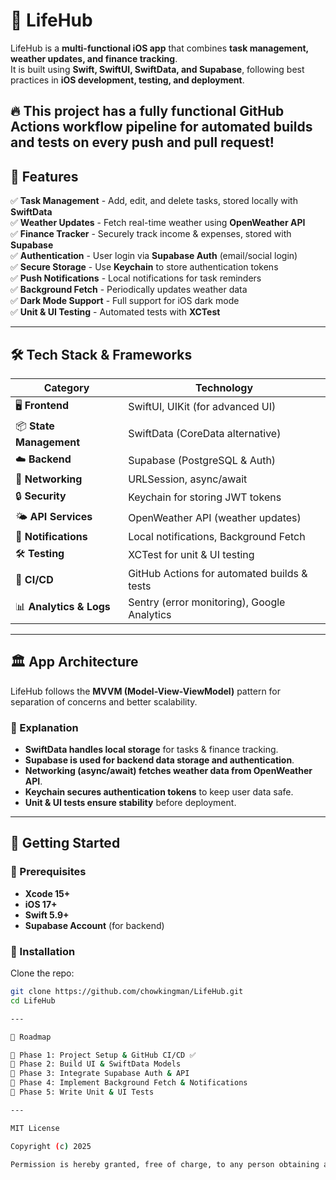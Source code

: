 # 🚀 LifeHub  

LifeHub is a **multi-functional iOS app** that combines **task management, weather updates, and finance tracking**.  
It is built using **Swift, SwiftUI, SwiftData, and Supabase**, following best practices in **iOS development, testing, and deployment**.  

🔥 This project has a fully functional GitHub Actions workflow pipeline for automated builds and tests on every push and pull request!
---

## 📌 Features  

✅ **Task Management** - Add, edit, and delete tasks, stored locally with **SwiftData**  
✅ **Weather Updates** - Fetch real-time weather using **OpenWeather API**  
✅ **Finance Tracker** - Securely track income & expenses, stored with **Supabase**  
✅ **Authentication** - User login via **Supabase Auth** (email/social login)  
✅ **Secure Storage** - Use **Keychain** to store authentication tokens  
✅ **Push Notifications** - Local notifications for task reminders  
✅ **Background Fetch** - Periodically updates weather data  
✅ **Dark Mode Support** - Full support for iOS dark mode  
✅ **Unit & UI Testing** - Automated tests with **XCTest**  

---

## 🛠️ Tech Stack & Frameworks  

| **Category**      | **Technology**  |
|------------------|---------------|
| 🖥 **Frontend** | SwiftUI, UIKit (for advanced UI) |
| 📦 **State Management** | SwiftData (CoreData alternative) |
| ☁️ **Backend** | Supabase (PostgreSQL & Auth) |
| 🔗 **Networking** | URLSession, async/await |
| 🔒 **Security** | Keychain for storing JWT tokens |
| 🌤 **API Services** | OpenWeather API (weather updates) |
| 🔔 **Notifications** | Local notifications, Background Fetch |
| 🛠 **Testing** | XCTest for unit & UI testing |
| 🚀 **CI/CD** | GitHub Actions for automated builds & tests |
| 📊 **Analytics & Logs** | Sentry (error monitoring), Google Analytics |

---

## 🏛️ App Architecture  

LifeHub follows the **MVVM (Model-View-ViewModel)** pattern for separation of concerns and better scalability.  

### **🔹 Explanation**
- **SwiftData handles local storage** for tasks & finance tracking.  
- **Supabase is used for backend data storage and authentication**.  
- **Networking (async/await) fetches weather data from OpenWeather API**.  
- **Keychain secures authentication tokens** to keep user data safe.  
- **Unit & UI tests ensure stability** before deployment.  

---

## 🚀 Getting Started  

### **📌 Prerequisites**
- **Xcode 15+**  
- **iOS 17+**  
- **Swift 5.9+**  
- **Supabase Account** (for backend)  

### **📌 Installation**  

Clone the repo:  
```sh
git clone https://github.com/chowkingman/LifeHub.git
cd LifeHub

---

🎯 Roadmap

📌 Phase 1: Project Setup & GitHub CI/CD ✅
📌 Phase 2: Build UI & SwiftData Models
📌 Phase 3: Integrate Supabase Auth & API
📌 Phase 4: Implement Background Fetch & Notifications
📌 Phase 5: Write Unit & UI Tests

---

MIT License

Copyright (c) 2025

Permission is hereby granted, free of charge, to any person obtaining a copy of this software...